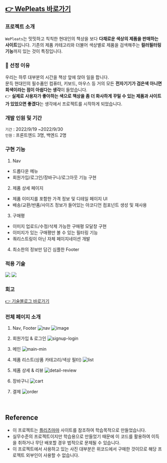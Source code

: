 ## [👉 WePleats 바로가기](http://wepleats.s3-website.ap-northeast-2.amazonaws.com/) 
### 프로젝트 소개

`WePleats`는 밋밋하고 칙칙한 현대인의 책상을 보다 **다채로운 색상의 제품을 판매하는 사이트**입니다. 기존의 제품 카테고리와 더불어 색상별로 제품을 검색해주는 **컬러필터링 기능**까지 있는 것이 특징입니다.

### 📌 선정 이유
우리는 하루 대부분의 시간을 책상 앞에 앉아 일을 합니다.<br>
문득 현대인의 필수품인 컴퓨터, 키보드, 마우스 등 거의 모든 **전자기기가 검은색 아니면 회색이라는 점이 아쉽다는 생각**이 들었습니다.<br>
👉 **실제로** **사용자가 좋아하는 색으로 책상을 좀 더 화사하게 꾸밀 수 있는 제품과 사이트가 있었으면 좋겠다**는 생각에서 프로젝트를 시작하게 되었습니다.

### 개발 인원 및 기간

`기간` : 2022/9/19 ~2022/9/30 <br>
`인원` : 프론트엔드 3명, 백엔드 2명

### 구현 기능

1. Nav
- 드롭다운 메뉴
- 회원가입/로그인/장바구니/로그아웃 기능 구현

2. 제품 상세 페이지
- 제품 이미지를 포함한 가격 정보 및 디테일 페이지 UI
- 배송/교환/반품/사이즈 정보가 들어있는 아코디언 컴포넌트 생성 및 재사용 

3. 구매평
- 이미지 업로드/수정/삭제 가능한 구매평 모달창 구현
- 이미지가 있는 구매평만 볼 수 있는 필터링 기능
- 쿼리스트링이 아닌 자체 페이지네이션 개발

4. 최소한의 정보만 담긴 심플한 Footer

### 적용 기술

<img src="https://img.shields.io/badge/react-61DAFB?style=for-the-badge&logo=react&logoColor=white"> <img src="https://img.shields.io/badge/sass-CC6699?style=for-the-badge&logo=sass&logoColor=white">

### 회고
[👉 기술블로그 바로가기](https://velog.io/@gamangee/WEPLEATS-1%EC%B0%A8-%ED%94%84%EB%A1%9C%EC%A0%9D%ED%8A%B8-%EC%B5%9C%EC%A2%85-%ED%9A%8C%EA%B3%A0)

### 전체 페이지 소개

1. Nav, Footer
![nav](https://user-images.githubusercontent.com/84329979/193393550-cafb8a2b-aa6a-4826-9ffb-cd43e47f1548.gif)
![image](https://user-images.githubusercontent.com/84329979/193393566-d8bec7f6-d49b-448e-9650-c87b8cbdf55d.png)


2. 회원가입 & 로그인
![signup-login](https://user-images.githubusercontent.com/84329979/193393340-f1ce0258-8beb-4e09-85c6-ebbbff382f69.gif)


3. 메인
![main-min](https://user-images.githubusercontent.com/84329979/193393407-e6015e16-540d-45ee-8a14-df259709d5ff.gif)


4. 제품 리스트(상품 카테고리/색상 필터)
![list](https://user-images.githubusercontent.com/84329979/193393383-f1ad1398-5ac3-4474-816a-3fc55c1a6946.gif)


5. 제품 상세 & 리뷰
![detail-review](https://user-images.githubusercontent.com/84329979/193393386-4a6a6562-762b-4775-bb9c-ae391d9f8dd7.gif)


6. 장바구니
![cart](https://user-images.githubusercontent.com/84329979/193393390-888a1199-d5c3-457f-88fd-1fa530517302.gif)


7. 결제
![order](https://user-images.githubusercontent.com/84329979/193393397-e8420349-bacb-43ef-8c7a-e7968af02c7f.gif)


<br>

## Reference

- 이 프로젝트는 [플리츠마마](https://pleatsmama.com/) 사이트를 참조하여 학습목적으로 만들었습니다.
- 실무수준의 프로젝트이지만 학습용으로 만들었기 때문에 이 코드를 활용하여 이득을 취하거나 무단 배포할 경우 법적으로 문제될 수 있습니다.
- 이 프로젝트에서 사용하고 있는 사진 대부분은 위코드에서 구매한 것이므로 해당 프로젝트 외부인이 사용할 수 없습니다.
